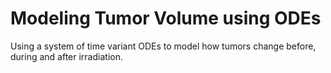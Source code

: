 # Modeling Tumor Volume using ODEs
 Using a system of time variant ODEs to model how tumors change before, during and after irradiation.
